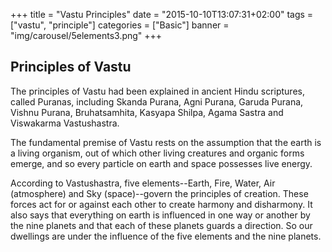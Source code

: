 +++
title = "Vastu Principles"
date = "2015-10-10T13:07:31+02:00"
tags = ["vastu", "principle"]
categories = ["Basic"]
banner = "img/carousel/5elements3.png"
+++

## Principles of Vastu 

The principles of Vastu had been explained in ancient Hindu scriptures, called Puranas, including Skanda Purana, Agni Purana, Garuda Purana, Vishnu Purana, Bruhatsamhita, Kasyapa Shilpa, Agama Sastra and Viswakarma Vastushastra.

The fundamental premise of Vastu rests on the assumption that the earth is a living organism, out of which other living creatures and organic forms emerge, and so every particle on earth and space possesses live energy.

According to Vastushastra, five elements--Earth, Fire, Water, Air (atmosphere) and Sky (space)--govern the principles of creation. These forces act for or against each other to create harmony and disharmony. It also says that everything on earth is influenced in one way or another by the nine planets and that each of these planets guards a direction. So our dwellings are under the influence of the five elements and the nine planets.
